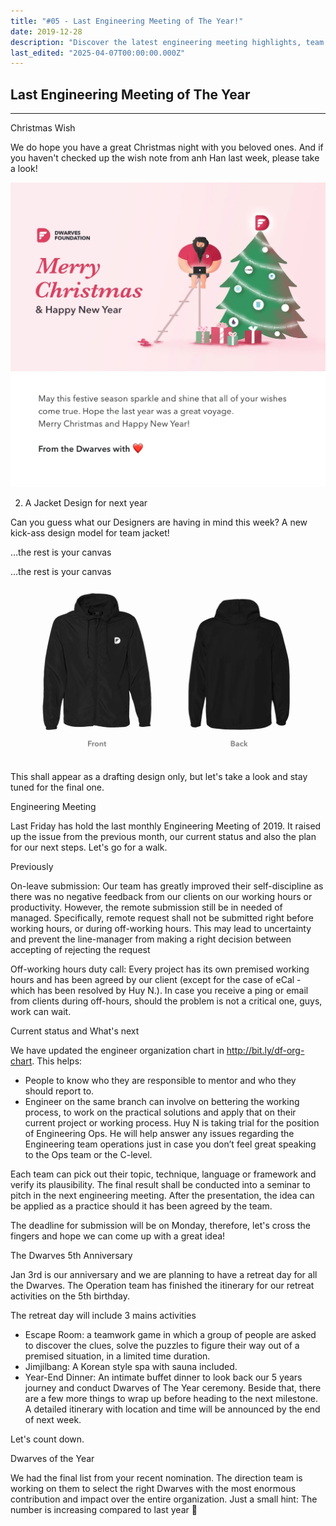```yaml
---
title: "#05 - Last Engineering Meeting of The Year!"
date: 2019-12-28
description: "Discover the latest engineering meeting highlights, team updates, jacket design sneak peek, and plans for The Dwarves' 5th anniversary retreat and awards."
last_edited: "2025-04-07T00:00:00.000Z"
---
```


## Last Engineering Meeting of The Year

---

Christmas Wish

We do hope you have a great Christmas night with you beloved ones. And if you haven't checked up the wish note from anh Han last week, please take a look!

![](assets/notion-image-1744007180784-rxieo.webp)

2. A Jacket Design for next year

Can you guess what our Designers are having in mind this week? A new kick-ass design model for team jacket!

…the rest is your canvas

…the rest is your canvas

![](assets/notion-image-1744007180933-paqnr.webp)

This shall appear as a drafting design only, but let's take a look and stay tuned for the final one.

Engineering Meeting

Last Friday has hold the last monthly Engineering Meeting of 2019. It raised up the issue from the previous month, our current status and also the plan for our next steps. Let's go for a walk.

Previously

On-leave submission: Our team has greatly improved their self-discipline as there was no negative feedback from our clients on our working hours or productivity. However, the remote submission still be in needed of managed. Specifically, remote request shall not be submitted right before working hours, or during off-working hours. This may lead to uncertainty and prevent the line-manager from making a right decision between accepting of rejecting the request

Off-working hours duty call: Every project has its own premised working hours and has been agreed by our client (except for the case of eCal - which has been resolved by Huy N.). In case you receive a ping or email from clients during off-hours, should the problem is not a critical one, guys, work can wait.

Current status and What's next

We have updated the engineer organization chart in <http://bit.ly/df-org-chart>. This helps:

- People to know who they are responsible to mentor and who they should report to.
- Engineer on the same branch can involve on bettering the working process, to work on the practical solutions and apply that on their current project or working process.
  Huy N is taking trial for the position of Engineering Ops. He will help answer any issues regarding the Engineering team operations just in case you don’t feel great speaking to the Ops team or the C-level.

Each team can pick out their topic, technique, language or framework and verify its plausibility. The final result shall be conducted into a seminar to pitch in the next engineering meeting. After the presentation, the idea can be applied as a practice should it has been agreed by the team.

The deadline for submission will be on Monday, therefore, let's cross the fingers and hope we can come up with a great idea!

The Dwarves 5th Anniversary

Jan 3rd is our anniversary and we are planning to have a retreat day for all the Dwarves. The Operation team has finished the itinerary for our retreat activities on the 5th birthday.

The retreat day will include 3 mains activities

- Escape Room: a teamwork game in which a group of people are asked to discover the clues, solve the puzzles to figure their way out of a premised situation, in a limited time duration.
- Jimjilbang: A Korean style spa with sauna included.
- Year-End Dinner: An intimate buffet dinner to look back our 5 years journey and conduct Dwarves of The Year ceremony.
  Beside that, there are a few more things to wrap up before heading to the next milestone. A detailed itinerary with location and time will be announced by the end of next week.

Let's count down.

Dwarves of the Year

We had the final list from your recent nomination. The direction team is working on them to select the right Dwarves with the most enormous contribution and impact over the entire organization. Just a small hint: The number is increasing compared to last year 🎉

